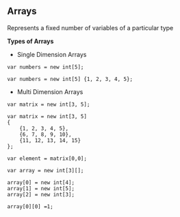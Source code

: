 ## Arrays

Represents a fixed number of variables of a particular type

**Types of Arrays**

- Single Dimension Arrays

```
var numbers = new int[5];

var numbers = new int[5] {1, 2, 3, 4, 5};
```

- Multi Dimension Arrays

```
var matrix = new int[3, 5];

var matrix = new int[3, 5]
{
	{1, 2, 3, 4, 5},
	{6, 7, 8, 9, 10},
	{11, 12, 13, 14, 15}
};

var element = matrix[0,0];
```

```
var array = new int[3][];

array[0] = new int[4];
array[1] = new int[5];
array[2] = new int[3];

array[0][0] =1;
```
